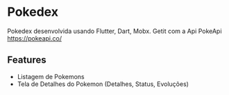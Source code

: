 # Pokedex

Pokedex desenvolvida usando Flutter, Dart, Mobx. Getit com a Api PokeApi https://pokeapi.co/

## Features

- Listagem de Pokemons
- Tela de Detalhes do Pokemon (Detalhes, Status, Evoluções)

